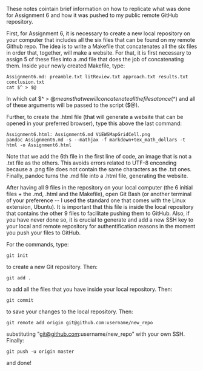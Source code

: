 These notes cointain brief information on how to replicate what was done for Assignment 6 and how it was pushed to my public remote GitHub repository.

First, for Assignment 6, it is necessary to create a new local repository on your computer that includes all the six files that can be found on my remote Github repo. The idea is to write a Makefile that concatenates all the six files in order that, together, will make a website. For that, it is first necessary to assign 5 of these files into a .md file that does the job of concatenating them. Inside your newly created Makefile, type:

    Assignment6.md: preamble.txt litReview.txt approach.txt results.txt conclusion.txt
	cat $^ > $@

In which cat $^ > $@ means that we will concatenate all the files at once ($^) and all of these arguments will be passed to the script ($@).

Further, to create the .html file (that will generate a website that can be opened in your preferred browser), type this above the last command:

    Assignment6.html: Assignment6.md ViEWSMapGridCell.png
	pandoc Assignment6.md -s --mathjax -f markdown+tex_math_dollars -t html -o Assignment6.html

Note that we add the 6th file in the first line of code, an image that is not a .txt file as the others. This avoids errors related to UTF-8 enconding because a .png file does not contain the same characters as the .txt ones. Finally, pandoc turns the .md file into a .html file, generating the website.

After having all 9 files in the repository on your local computer (the 6 initial files + the .md, .html and the Makefile), open Git Bash (or another terminal of your preference -- I used the standard one that comes with the Linux extension, Ubuntu). It is important that this file is inside the local repository that contains the other 9 files to facilitate pushing them to GitHub. Also, if you have never done so, it is crucial to generate and add a new SSH key to your local and remote repository for authentification reasons in the moment you push your files to GitHub.

For the commands, type:

    git init 

to create a new Git repository. Then:

    git add .

to add all the files that you have inside your local repository. Then:

    git commit

to save your changes to the local repository. Then: 

    git remote add origin git@github.com:username/new_repo

substituting "git@github.com:username/new_repo" with your own SSH. Finally:

    git push -u origin master

and done!